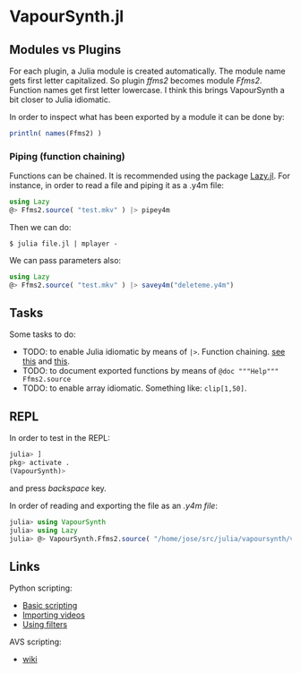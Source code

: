 # VapourSynth.jl

## Modules vs Plugins
For each plugin, a Julia module is created automatically. The module name gets first letter capitalized. So plugin *ffms2* becomes module *Ffms2*. Function names get first letter lowercase. I think this brings VapourSynth a bit closer to Julia idiomatic.

In order to inspect what has been exported by a module it can be done by:
```julia
println( names(Ffms2) )
```

### Piping (function chaining)
Functions can be chained. It is recommended using the package [Lazy.jl](https://github.com/MikeInnes/Lazy.jl). For instance, in order to read a file and piping it as a .y4m file:
```julia
using Lazy
@> Ffms2.source( "test.mkv" ) |> pipey4m
```

Then we can do:
```
$ julia file.jl | mplayer -
```

We can pass parameters also:
```julia
using Lazy
@> Ffms2.source( "test.mkv" ) |> savey4m("deleteme.y4m")
```

## Tasks
Some tasks to do:

- TODO: to enable Julia idiomatic by means of `|>`. Function chaining. [see this](https://discourse.julialang.org/t/piping-in-julia/14735) and [this](https://github.com/JuliaLang/julia/issues/5571).
- TODO: to document exported functions by means of `@doc """Help""" Ffms2.source`
- TODO: to enable array idiomatic. Something like: `clip[1,50]`.

## REPL
In order to test in the REPL:
```julia
julia> ]
pkg> activate .
(VapourSynth)>
```
and press *backspace* key.

In order of reading and exporting the file as an *.y4m file*:
```julia
julia> using VapourSynth
julia> using Lazy
julia> @> VapourSynth.Ffms2.source( "/home/jose/src/julia/vapoursynth/videos/test.mkv" ) VapourSynth.savey4m("/tmp/delete.y4m")
```


## Links
Python scripting:

- [Basic scripting](http://www.l33tmeatwad.com/vapoursynth101/script-basics)
- [Importing videos](http://www.l33tmeatwad.com/vapoursynth101/importing-videos)
- [Using filters](http://www.l33tmeatwad.com/vapoursynth101/using-filters-functions)

AVS scripting:

- [wiki](http://avisynth.nl/index.php/Script_examples)
